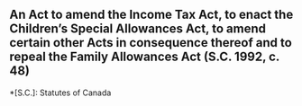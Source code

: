 ## An Act to amend the Income Tax Act, to enact the Children’s Special Allowances Act, to amend certain other Acts in consequence thereof and to repeal the Family Allowances Act (S.C. 1992, c. 48)
  *[S.C.]: Statutes of Canada
